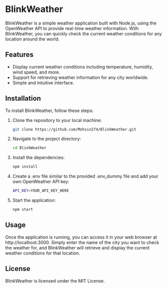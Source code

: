 # BlinkWeather

BlinkWeather is a simple weather application built with Node.js, using the OpenWeather API to provide real-time weather information. With BlinkWeather, you can quickly check the current weather conditions for any location around the world.

## Features

- Display current weather conditions including temperature, humidity, wind speed, and more.
- Support for retrieving weather information for any city worldwide.
- Simple and intuitive interface.

## Installation

To install BlinkWeather, follow these steps:

1. Clone the repository to your local machine:

   ```bash
   git clone https://github.com/Mohsin274/BlinkWeather.git

2. Navigate to the project directory:
    ```bash
    cd BlinkWeather

3. Install the dependencies:
    ```bash
    npm install

4. Create a .env file similar to the provided .env_dummy file and add your own OpenWeather API key:
    ```bash
    API_KEY=YOUR_API_KEY_HERE

5. Start the application:
    ```bash
    npm start

## Usage
Once the application is running, you can access it in your web browser at http://localhost:3000. Simply enter the name of the city you want to check the weather for, and BlinkWeather will retrieve and display the current weather conditions for that location.

## License
BlinkWeather is licensed under the MIT License.




